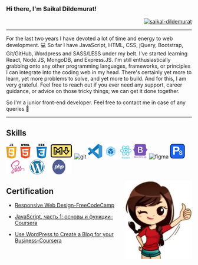 ###  Hi there, I'm Saikal Dildemurat!  
<p align="right">
<a href="www.linkedin.com/in/saikaldzh
target=_blank"><img align="" src="https://img.shields.io/badge/linkedin-2867B2.svg?&style=for-the-badge&logo=linkedin&logoColor=white" alt="saikal-dildemurat" height="30" /></a>
</p>

---

<p>For the last two years I have devoted a lot of time and energy to web development. 💻 So far I have  JavaScript, HTML, CSS, jQuery, Bootstrap, Git/GitHub, Wordpress and SASS/LESS under my belt. I've started learning React, Node.JS, MongoDB, and Express.JS. I'm still enthusiastically grabbing onto any other programming languages, frameworks, or principles I can integrate into the coding web in my head.
There's certainly yet more to learn, yet more problems to solve, and yet more to build. And for this, I am very grateful.
Feel free to reach out if you ever need any support, career guidance, or advice on those tricky things; we can get it done together.</p>
<p>So I'm a junior front-end developer. Feel free to contact me in case of any queries 🙌</p>

---

## Skills

<p>
<img title="JavaScript" src="./assets/javascript.png" alt="javascript" height="40"/>
<img title="HTML" src="https://raw.githubusercontent.com/devicons/devicon/master/icons/html5/html5-original-wordmark.svg" alt="html5" width="40" height="40"/>
<img title="CSS" src="https://raw.githubusercontent.com/devicons/devicon/master/icons/css3/css3-original-wordmark.svg" alt="css3" width="40" height="40"/>
<img title="Markdown" src="./assets/markdown.png" alt="markdown" height="40"/>
<img title="Git" src="https://www.vectorlogo.zone/logos/git-scm/git-scm-icon.svg" alt="git" width="40" height="40"/>
<img title="VisualStudio" src="./assets/visual-studio-code-1.svg" alt="vscode" width="40" height="40"/>
<img title="Webpack" src="./assets/1900px-webpack_logo.png" alt="webpack" width="40" height="40"/>
<img title="React" src="./assets/react.png" alt="react" height="35"/>
<img title="Bootstrap" src="https://raw.githubusercontent.com/devicons/devicon/master/icons/bootstrap/bootstrap-plain-wordmark.svg" alt="bootstrap" width="40" height="40"/>
<img title="Figma" src="https://www.vectorlogo.zone/logos/figma/figma-icon.svg" alt="figma" width="40" height="40"/>
<img title="PSDetch" src="./assets/psdetch.png" alt="psdetch" width="40" height="40"/>
<img title="Sass" src="./assets/sass.png" alt="psdetch" width="60" height="40"/>
<img title="PSDetch" src="./assets/WordPresss.png" alt="WordPress" width="40" height="40"/>
<img title="Sass" src="./assets/php.png" alt="psdetch" width="70" height="40"/></p>
<img width="180px" align="right" src="assets/me.jpg"/>
</p>


## Certification

- [Responsive Web Design-FreeCodeCamp](https://freecodecamp.org/certification/sdj/responsive-web-design)
  
- [JavaScript, часть 1: основы и функции-Coursera](https://freecodecamp.org/certification/sdj/responsive-web-design)
  
- [Use WordPress to Create a Blog for your Business-Coursera](https://www.coursera.org/account/accomplishments/certificate/GJH7LY8YFFMU)
 

<!--**Web development courses**-->


